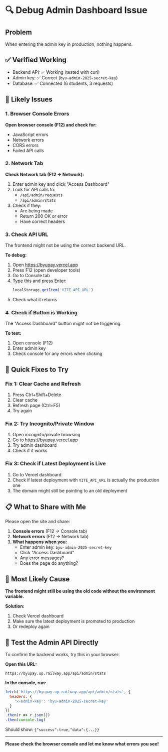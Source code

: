 # 🔍 Debug Admin Dashboard Issue

## Problem
When entering the admin key in production, nothing happens.

## ✅ Verified Working
- Backend API: ✅ Working (tested with curl)
- Admin key: ✅ Correct (`byu-admin-2025-secret-key`)
- Database: ✅ Connected (6 students, 3 requests)

## 🐛 Likely Issues

### 1. Browser Console Errors
**Open browser console (F12) and check for:**
- JavaScript errors
- Network errors
- CORS errors
- Failed API calls

### 2. Network Tab
**Check Network tab (F12 → Network):**
1. Enter admin key and click "Access Dashboard"
2. Look for API calls to:
   - `/api/admin/requests`
   - `/api/admin/stats`
3. Check if they:
   - Are being made
   - Return 200 OK or error
   - Have correct headers

### 3. Check API URL
The frontend might not be using the correct backend URL.

**To debug:**
1. Open https://byupay.vercel.app
2. Press F12 (open developer tools)
3. Go to Console tab
4. Type this and press Enter:
   ```javascript
   localStorage.getItem('VITE_API_URL')
   ```
5. Check what it returns

### 4. Check if Button is Working
The "Access Dashboard" button might not be triggering.

**To test:**
1. Open console (F12)
2. Enter admin key
3. Check console for any errors when clicking

## 🔧 Quick Fixes to Try

### Fix 1: Clear Cache and Refresh
1. Press Ctrl+Shift+Delete
2. Clear cache
3. Refresh page (Ctrl+F5)
4. Try again

### Fix 2: Try Incognito/Private Window
1. Open incognito/private browsing
2. Go to https://byupay.vercel.app
3. Try admin dashboard
4. Check if it works

### Fix 3: Check if Latest Deployment is Live
1. Go to Vercel dashboard
2. Check if latest deployment with `VITE_API_URL` is actually the production one
3. The domain might still be pointing to an old deployment

## 📋 What to Share with Me

Please open the site and share:

1. **Console errors** (F12 → Console tab)
2. **Network errors** (F12 → Network tab)
3. **What happens when you:**
   - Enter admin key: `byu-admin-2025-secret-key`
   - Click "Access Dashboard"
   - Any error messages?
   - Does the page do anything?

## 🎯 Most Likely Cause

**The frontend might still be using the old code without the environment variable.**

**Solution:**
1. Check Vercel dashboard
2. Make sure the latest deployment is promoted to production
3. Or redeploy again

## 🧪 Test the Admin API Directly

To confirm the backend works, try this in your browser:

**Open this URL:**
```
https://byupay.up.railway.app/api/admin/stats
```

**In the console, run:**
```javascript
fetch('https://byupay.up.railway.app/api/admin/stats', {
  headers: {
    'x-admin-key': 'byu-admin-2025-secret-key'
  }
})
.then(r => r.json())
.then(console.log)
```

Should show: `{"success":true,"data":{...}}`

---

**Please check the browser console and let me know what errors you see!**



